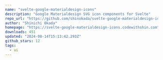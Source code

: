 ```yaml
---
name: "svelte-google-materialdesign-icons"
description: "Google Materialdesign SVG icon components for Svelte"
repo_url: "https://github.com/shinokada/svelte-google-materialdesign-icons"
author: "Shinichi Okada"
homepage: "https://svelte-google-materialdesign-icons.codewithshin.com"
downloads: 451
updated: "2024-08-14T15:13:42.293Z"
github_stars: 12
tags: 
  - ui
---
```

